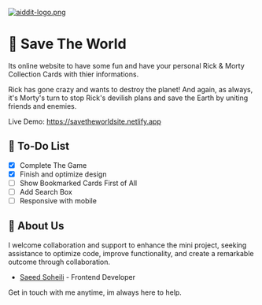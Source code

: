 [![aiddit-logo.png](https://external-content.duckduckgo.com/iu/?u=https%3A%2F%2Ftecake.com%2Fwp-content%2Fuploads%2F2020%2F10%2Fpos.jpg&f=1&nofb=1&ipt=b8fea6499f07abd72a4753fcb9b1d44d89e7263ac4b9546b3c29fc358260be15&ipo=images)](https://postimg.cc/SXPL97JD)
# 🤖 Save The World

Its online website to have some fun and have your personal Rick & Morty Collection Cards with thier informations.

Rick has gone crazy and wants to destroy the planet! And again, as always, it's Morty's turn to stop Rick's devilish plans and save the Earth by uniting friends and enemies.



Live Demo: https://savetheworldsite.netlify.app

## 🚀 To-Do List

- [x]  Complete The Game
- [x]  Finish and optimize design
- [ ]  Show Bookmarked Cards First of All
- [ ]  Add Search Box
- [ ]  Responsive with mobile

## 👋 About Us

I welcome collaboration and support to enhance the mini project, seeking assistance to optimize code, improve functionality, and create a remarkable outcome through collaboration.

- [Saeed Soheili](https://www.discordapp.com/users/382244660208205824) - Frontend Developer

Get in touch with me anytime, im always here to help.
